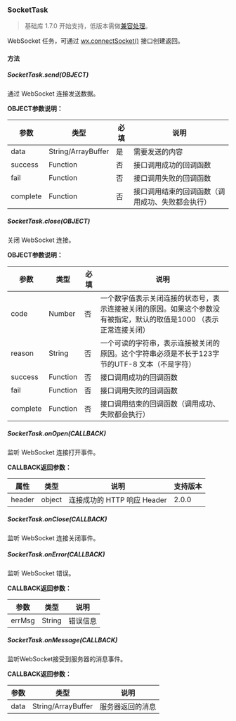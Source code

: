 <!-- https://developers.weixin.qq.com/miniprogram/dev/api/socket-task.html -->

### SocketTask

> 基础库 1.7.0 开始支持，低版本需做[兼容处理](https://developers.weixin.qq.com/miniprogram/dev/framework/compatibility.html)。

WebSocket 任务，可通过 [wx.connectSocket()](https://developers.weixin.qq.com/miniprogram/dev/api/network-socket.html) 接口创建返回。

#### 方法

##### SocketTask.send(OBJECT)

通过 WebSocket 连接发送数据。

**OBJECT参数说明：**

  参数       |  类型                 |  必填 |  说明                       
-------------|-----------------------|-------|-----------------------------
  data       |  String/ArrayBuffer   |  是   |  需要发送的内容             
  success    |  Function             |  否   |  接口调用成功的回调函数     
  fail       |  Function             |  否   |  接口调用失败的回调函数     
  complete   |  Function             |  否   |接口调用结束的回调函数（调用成功、失败都会执行）

##### SocketTask.close(OBJECT)

关闭 WebSocket 连接。

**OBJECT参数说明：**

  参数       |  类型       |  必填 |  说明                                                           
-------------|-------------|-------|-----------------------------------------------------------------
  code       |  Number     |  否   |一个数字值表示关闭连接的状态号，表示连接被关闭的原因。如果这个参数没有被指定，默认的取值是1000 （表示正常连接关闭）
  reason     |  String     |  否   |一个可读的字符串，表示连接被关闭的原因。这个字符串必须是不长于123字节的UTF-8 文本（不是字符）
  success    |  Function   |  否   |  接口调用成功的回调函数                                         
  fail       |  Function   |  否   |  接口调用失败的回调函数                                         
  complete   |  Function   |  否   |  接口调用结束的回调函数（调用成功、失败都会执行）               

##### SocketTask.onOpen(CALLBACK)

监听 WebSocket 连接打开事件。

**CALLBACK返回参数：**

  属性     |  类型     |  说明                   | 支持版本 
-----------|-----------|-------------------------|----------
  header   |  object   |连接成功的 HTTP 响应 Header|  2.0.0   

##### SocketTask.onClose(CALLBACK)

监听 WebSocket 连接关闭事件。

##### SocketTask.onError(CALLBACK)

监听 WebSocket 错误。

**CALLBACK返回参数：**

  参数     |  类型     |  说明   
-----------|-----------|---------
  errMsg   |  String   | 错误信息

##### SocketTask.onMessage(CALLBACK)

监听WebSocket接受到服务器的消息事件。

**CALLBACK返回参数：**

  参数   |  类型                 |  说明       
---------|-----------------------|-------------
  data   |  String/ArrayBuffer   |服务器返回的消息
